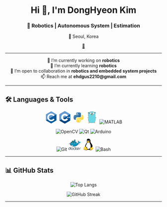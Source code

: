 <h1 align="center">Hi 👋, I'm DongHyeon Kim</h1>
<h3 align="center">🤖 Robotics | Autonomous System | Estimation</h3>
<p align="center">📍 Seoul, Korea</p>

<p align="center">
  <a href="https://donghyeon99.github.io/cv/" target="_blank">📄 </strong></a>
</p>

---

<p align="center">
  🔭 I’m currently working on <strong>robotics</strong><br/>
  🌱 I’m currently learning <strong>robotics</strong><br/>
  🤝 I’m open to collaboration in <strong>robotics and embedded system projects</strong><br/>
  📫 Reach me at <strong>ehdgus2210@gmail.com</strong>
</p>

---

## 🛠️ Languages & Tools

<!-- ### 🧑‍💻 -->
<p align="center">
  <img src="https://raw.githubusercontent.com/devicons/devicon/master/icons/c/c-original.svg" width="40" height="40" alt="C"/>
  <img src="https://raw.githubusercontent.com/devicons/devicon/master/icons/cplusplus/cplusplus-original.svg" width="40" height="40" alt="C++"/>
  <img src="https://raw.githubusercontent.com/devicons/devicon/master/icons/python/python-original.svg" width="40" height="40" alt="Python"/>
  <img src="https://raw.githubusercontent.com/devicons/devicon/master/icons/go/go-original.svg" width="40" height="40" alt="Go"/>
  <img src="https://upload.wikimedia.org/wikipedia/commons/2/21/Matlab_Logo.png" width="40" height="40" alt="MATLAB"/>
</p>

<!-- <p align="center">
    🧠
</p> -->
<p align="center">
  <img src="https://www.vectorlogo.zone/logos/opencv/opencv-icon.svg" width="40" height="40" alt="OpenCV"/>
  <img src="https://upload.wikimedia.org/wikipedia/commons/0/0b/Qt_logo_2016.svg" width="40" height="40" alt="Qt"/>
  <img src="https://cdn.worldvectorlogo.com/logos/arduino-1.svg" width="40" height="40" alt="Arduino"/>
</p>

<!-- ### ⚙️ -->
<p align="center">
  <img src="https://www.vectorlogo.zone/logos/git-scm/git-scm-icon.svg" width="40" height="40" alt="Git"/>
  <img src="https://raw.githubusercontent.com/devicons/devicon/master/icons/docker/docker-original-wordmark.svg" width="40" height="40" alt="Docker"/>
  <img src="https://raw.githubusercontent.com/devicons/devicon/master/icons/linux/linux-original.svg" width="40" height="40" alt="Linux"/>
  <img src="https://www.vectorlogo.zone/logos/gnu_bash/gnu_bash-icon.svg" width="40" height="40" alt="Bash"/>
</p>


---

## 📊 GitHub Stats

<p align="center">
  <img src="https://github-readme-stats.vercel.app/api/top-langs/?username=donghyeon99&layout=compact&theme=default" alt="Top Langs" />
</p>

<p align="center">
  <img src="https://github-readme-streak-stats.herokuapp.com/?user=donghyeon99" alt="GitHub Streak" />
</p>

---
